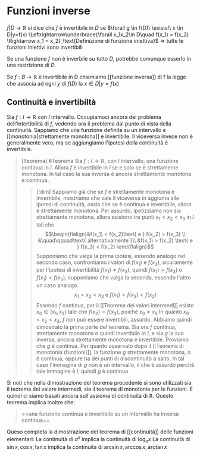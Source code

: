 # Funzioni inverse
$f | D \rightarrow \mathbb R$ si dice che $f$ è invertibile in $D$ se  $\forall g \in f(D)\ \exists!\ x \in D|y=f(x) \Leftrightarrow\underbrace{\forall x_1x_2\in D\quad f(x_1) = f(x_2) \Rightarrow x_1 = x_2}_\text{Definizione di funzione iniettiva}$
$\Rightarrow$ tutte le funzioni iniettivi sono invertibili

Se una funzione $f$ non è inverbile su tutto $D$, potrebbe comunque esserlo in una restrizione di $D$.

Se $f : B \rightarrow \mathbb R$ è invertibile in D chiamiamo [[funzione inversa]] di f la legge che associa ad ogni $y$ di $f(D)$ la $x \in D |y=f(x)$


## Continuità e invertibiltà
Sia $f : I \to\mathbb R$ con $I$ intervallo. Occupiamoci ancora del problema dell'intertibilità di $f$, vedendo ora il problema dal punto di vista della continuità.
Sappiamo che una funzione definita su un intervallo e [[monotonia|strettamente monotona]] è invertibile. Il viceversa invece non è generalmente vero, ma se aggiungiamo l'ipotesi della continuità è invertibile.

>[!teorema] #Teorema 
>Sia $f: I \to \mathbb R$, con $I$ intervallo, una funzione continua in $I$. Allora $f$ è invertibile in $I$ se e solo se è strettamente monotona. In tal caso la sua inversa è ancora strettamente monotona e continua.
>
>>[!dim]
>>Sappiamo già che se $f$ è strettamente monotona è invertibile, mostriamo che vale il viceversa in aggiunta alle ipotesi di continuità, ossia che se è continua e invertibile, allora è strettamente monotona.
>>Per assurdo, ipotizziamo non sia strettamente monotona, allora esistono tre punti $x_1 < x_2 < x_3$ in $I$ tali che
>>$$\begin{flalign}&f(x_1) < f(x_2)\text{ e } f(x_2) > f(x_3) \\
>>&\quad\qquad\text{ alternativamente }\\
>>&f(x_1) > f(x_2) \text{ e } f(x_3) < f(x_2)
>>\end{flalign}$$
>>Supponiamo che valga la prima ipotesi, essendo analogo nel secondo caso, confrontiamo i valori di $f(x_1)$ e $f(x_3)$, sicuramente per l'ipotesi di invertibilità $f(x_1) \neq f(x_3)$, quindi $f(x_1) > f(x_3)$ o $f(x_1) < f(x_3)$, supponiamo che valga la seconda, essendo l'altro un caso analogo.
>>$$x_1 < x_2 < x_3 \text{ e } f(x_1) < f(x_3) < f(x_2)$$
>>Essendo $f$ continua, per il [[Teorema dei valori intermedi]] esiste $x_0 \in (x_1, x_2)$ tale che $f(x_0) = f(x_3)$, poichè $x_0 \neq x_3$ In quanto $x_0 < x_2 < x_3$, $f$ non può essere invertibili, assurdo. Abbiamo quindi dimostrato la prima parte del teorema.
>>Sia ora $f$ continua, strettamente monotona e quindi invertibile in $I$, e sia $g$ la sua inversa, ancora strettamente monotona e invertibile. Proviamo che $g$ è continua. Per quanto osservato dopo il [[Teorema di monotonia (funzioni)]], la funzione $g$ strettamente monotona, o è continua, oppure ha dei punti di discontinuitò a salto. In tal caso l'immagine di $g$ non è un intervallo, il che è assurdo perchè tale immagine è $I$, quindi $g$ è continua.

Si noti che nella dimostrazione del teorema precedente si sono utilizzati sia il teorema dei valore intermedi, sia il teorema di monotonia per le funzioni. E quindi ci siamo basati ancora sull'assioma di continuità di $\mathbb R$. 
Questo teorema implica inoltre che:

>==una funzione continua e invertibile su un intervallo ha inversa continua==

Queso completa la dimostrazione del teorema di [[continuità]] delle funzioni elementari:
La continuità di $a^x$ implica la continuità di $\log_a x$
La continuità di $\sin x,\cos x,\tan x$ implica la continuità di $\arcsin x, \arccos x, \arctan x$
